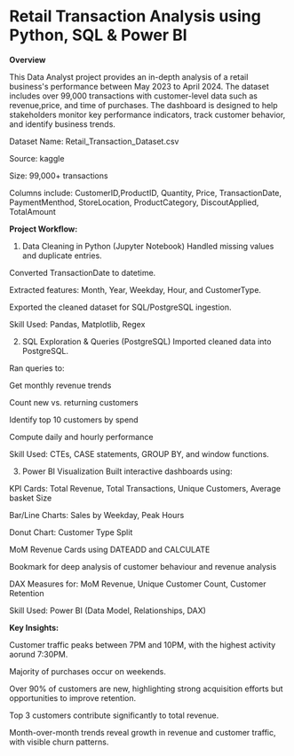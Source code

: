 # Retail Transaction Analysis using Python, SQL & Power BI

**Overview**

This Data Analyst project provides an in-depth analysis of a retail business's performance between May 2023 to April 2024. The dataset includes over 99,000 transactions with customer-level data such as revenue,price, and time of purchases. The dashboard is designed to help stakeholders monitor key performance indicators, track customer behavior, and identify business trends.

Dataset
Name: Retail_Transaction_Dataset.csv

Source: kaggle

Size: 99,000+ transactions

Columns include: CustomerID,ProductID, Quantity, Price, TransactionDate, PaymentMenthod, StoreLocation, ProductCategory, DiscoutApplied, TotalAmount

**Project Workflow:**

1. Data Cleaning in Python (Jupyter Notebook)
Handled missing values and duplicate entries.

Converted TransactionDate to datetime.

Extracted features: Month, Year, Weekday, Hour, and CustomerType.

Exported the cleaned dataset for SQL/PostgreSQL ingestion.

Skill Used: Pandas, Matplotlib, Regex

2. SQL Exploration & Queries (PostgreSQL)
Imported cleaned data into PostgreSQL.

Ran queries to:

Get monthly revenue trends

Count new vs. returning customers

Identify top 10 customers by spend

Compute daily and hourly performance

Skill Used: CTEs, CASE statements, GROUP BY, and window functions.

3. Power BI Visualization
Built interactive dashboards using:

KPI Cards: Total Revenue, Total Transactions, Unique Customers, Average basket Size

Bar/Line Charts: Sales by Weekday, Peak Hours

Donut Chart: Customer Type Split

MoM Revenue Cards using DATEADD and CALCULATE

Bookmark for deep analysis of customer behaviour and revenue analysis

DAX Measures for: MoM Revenue, Unique Customer Count, Customer Retention 

Skill Used: Power BI (Data Model, Relationships, DAX)

**Key Insights:**

Customer traffic peaks between 7PM and 10PM, with the highest activity aorund 7:30PM.

Majority of purchases occur on weekends.

Over 90% of customers are new, highlighting strong acquisition efforts but opportunities to improve retention.

Top 3 customers contribute significantly to total revenue.

Month-over-month trends reveal growth in revenue and customer traffic, with visible churn patterns.
